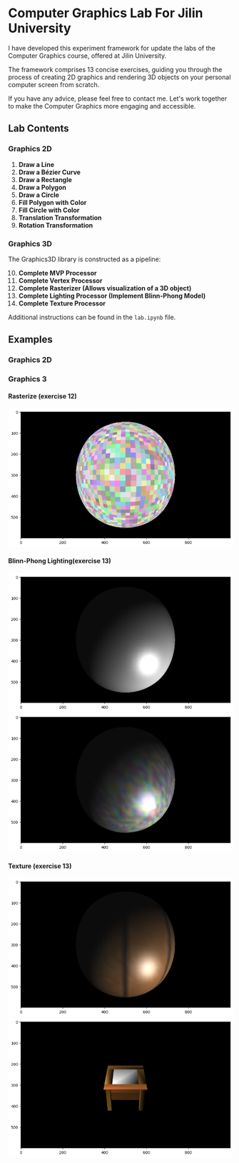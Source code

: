 # Computer Graphics Lab For Jilin University

I have developed this experiment framework for update the labs of the Computer Graphics course, offered at Jilin University.

The framework comprises 13 concise exercises, guiding you through the process of creating 2D graphics and rendering 3D objects on your personal computer screen from scratch.

If you have any advice, please feel free to contact me. Let's work together to make the Computer Graphics more engaging and accessible.

## Lab Contents

### Graphics 2D

1.  **Draw a Line**
2.  **Draw a Bézier Curve**
3.  **Draw a Rectangle**
4.  **Draw a Polygon**
5.  **Draw a Circle**
6.  **Fill Polygon with Color**
7.  **Fill Circle with Color**
8.  **Translation Transformation**
9.  **Rotation Transformation**

### Graphics 3D

The Graphics3D library is constructed as a pipeline:

10. **Complete MVP Processor**
11. **Complete Vertex Processor**
12. **Complete Rasterizer (Allows visualization of a 3D object)**
13. **Complete Lighting Processor (Implement Blinn-Phong Model)**
14. **Complete Texture Processor**

Additional instructions can be found in the `lab.ipynb` file.

## Examples

### Graphics 2D

### Graphics 3

#### Rasterize (exercise 12)

![](./example/rasterize.png)

#### Blinn-Phong Lighting(exercise 13)

![](./example/phong_white.png)
![](./example/phong.png)

#### Texture (exercise 13)

![](./example/texture.png)
![](./example/desk.png)
